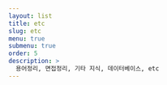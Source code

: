 ```yaml
---
layout: list
title: etc
slug: etc
menu: true
submenu: true
order: 5
description: >
  용어정리, 면접정리, 기타 지식, 데이터베이스, etc
---
```

